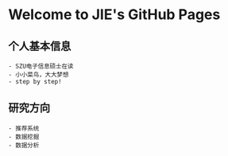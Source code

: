 # Welcome to JIE's GitHub Pages
## 个人基本信息
    - SZU电子信息硕士在读   
    - 小小菜鸟，大大梦想  
    - step by step!

## 研究方向
    - 推荐系统
    - 数据挖掘
    - 数据分析
    

